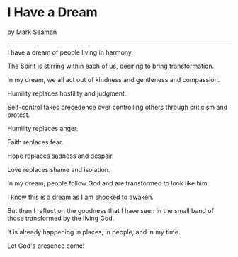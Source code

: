 # I Have a Dream

by Mark Seaman

---

I have a dream of people living in harmony.

The Spirit is stirring within each of us, desiring to bring transformation.

In my dream, we all act out of kindness and gentleness and compassion.

Humility replaces hostility and judgment.

Self-control takes precedence over controlling others through criticism and protest.

Humility replaces anger.

Faith replaces fear.

Hope replaces sadness and despair.

Love replaces shame and isolation.

In my dream, people follow God and are transformed to look like him.

I know this is a dream as I am shocked to awaken.

But then I reflect on the goodness that I have seen in the small band of 
those transformed by the living God.

It is already happening in places, in people, and in my time.

Let God's presence come!

